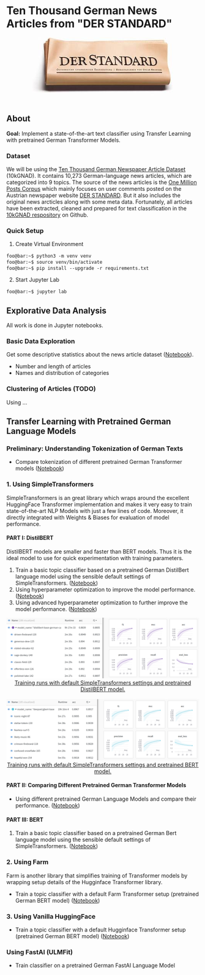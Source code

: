 # Ten Thousand German News Articles from "DER STANDARD"

<div align="center">
  <img src="derstandard.jpg"><br>
</div>

## About

**Goal:** Implement a state-of-the-art text classifier using Transfer Learning with pretrained German Transformer Models.

### Dataset
We will be using the [Ten Thousand German Newspaper Article Dataset](https://tblock.github.io/10kGNAD/) (10kGNAD). It contains 10,273 German-language news articles, which are categorized into 9 topics. The source of the news articles is the [One Million Posts Corpus](https://ofai.github.io/million-post-corpus/) which mainly focuses on user comments posted on the Austrian newspaper website [DER STANDARD](http://derstandard.at/). But it also includes the original news arcticles along with some meta data. Fortunately, all articles have been extracted, cleaned and prepared for text classification in the [10kGNAD respository](https://github.com/tblock/10kGNAD) on Github.


### Quick Setup

1. Create Virtual Environment

```console
foo@bar:~$ python3 -m venv venv
foo@bar:~$ source venv/bin/activate
foo@bar:~$ pip install --upgrade -r requirements.txt
```

2. Start Jupyter Lab

```console
foo@bar:~$ jupyter lab
```

## Explorative Data Analysis

All work is done in Jupyter notebooks.

### Basic Data Exploration

Get some descriptive statistics about the news article dataset ([Notebook](10_data_analysis.ipynb)).

* Number and length of articles
* Names and distribution of categories


### Clustering of Articles (TODO)

Using ...

## Transfer Learning with Pretrained German Language Models


### Preliminary: Understanding Tokenization of German Texts

* Compare tokenization of different pretrained German Transformer models ([Notebook](colab/20_transformer_tokenization.ipynb))


### 1. Using SimpleTransformers

SimpleTransformers is an great library which wraps around the excellent HuggingFace Transformer implementation and makes it very easy to train state-of-the-art NLP Models with just a few lines of code. Moreover, it directly integrated with Weights & Biases for evaluation of model performance.

#### PART I: DistilBERT

DistilBERT models are smaller and faster than BERT models. Thus it is the ideal model to use for quick experimentation with training parameters.

1. Train a basic topic classifier based on a pretrained German DistilBert language model using the sensible default settings of SimpleTransformers. ([Notebook](colab/21_10kGNAD_simpletransformers_default_distilbert.ipynb))
3. Using hyperparameter optimization to improve the model performance. ([Notebook](colab/22_10kGNAD_simpletransformers_hyperparam_distilbert.ipynb))
4. Using advanced hyperparameter optimization to further improve the model performance. ([Notebook](colab/23_10kGNAD_simpletransformers_advanced_hyperparam_distilbert.ipynb))

<div align="center">
  <img src="images/10kGNAD_simpletrans_distilbert-base-german.png" width="800"><br>
  <span><a href="https://wandb.ai/goerlitz/10kGNAD_SimpleTransformers_base">Training runs with default SimpleTransformers settings and pretrained DistilBERT model.</a></span><br><br>
  <img src="images/10kGNAD_simpletrans_gbert-base.png" width="800"><br>
  <span><a href="https://wandb.ai/goerlitz/10kGNAD_SimpleTransformers_bert_default">Training runs with default SimpleTransformers settings and pretrained BERT model.</a></span><br>
</div>


#### PART II: Comparing Different Pretrained German Transformer Models

* Using different pretrained German Language Models and compare their performance. ([Notebook](colab/24_10kGNAD_simpletransformers_compare_pretrained_models.ipynb))


#### PART III: BERT

1. Train a basic topic classifier based on a pretrained German Bert language model using the sensible default settings of SimpleTransformers. ([Notebook](colab/25_10kGNAD_simpletransformers_default_bert.ipynb))

### 2. Using Farm

Farm is another library that simplifies training of Transformer models by wrapping setup details of the Hugginface Transformer library.

* Train a topic classifier with a default Farm Transformer setup (pretrained German BERT model) ([Notebook](colab/22_default_farm_classifier.ipynb))


### 3. Using Vanilla HuggingFace

* Train a topic classifier with a default Hugginface Transformer setup (pretrained German BERT model) ([Notebook](colab/23_default_huggingface_classifier.ipynb))


### Using FastAI (ULMFit)

* Train classifier on a pretrained German FastAI Language Model

